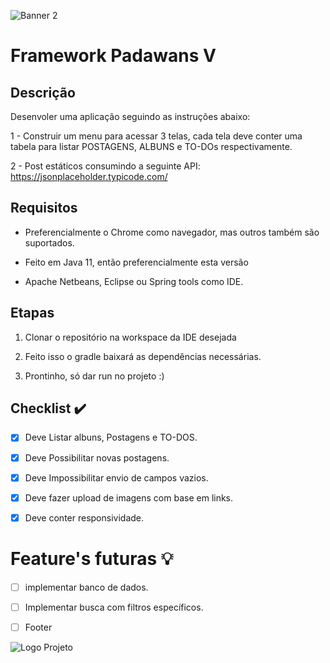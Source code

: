 ![Banner 2](https://yt3.ggpht.com/FBweZnm1oTCuAA2aB8_2W-OBdH0wYQyydKlNspGdo-qjRBkyGUPd9z1P1zp_S8BksznZ0LmtxLI=w1707-fcrop64=1,00005a57ffffa5a8-k-c0xffffffff-no-nd-rj)
# Framework Padawans V
## Descrição
 
Desenvoler uma aplicação seguindo as instruções abaixo:


1 - Construir um menu para acessar 3 telas, cada tela deve conter uma tabela para listar POSTAGENS, ALBUNS e TO-DOs respectivamente. 

2 - Post estáticos consumindo a seguinte API: https://jsonplaceholder.typicode.com/

## Requisitos

- Preferencialmente o Chrome como navegador, mas outros também são suportados.

- Feito em Java 11, então preferencialmente esta versão

- Apache Netbeans, Eclipse ou Spring tools como IDE.

## Etapas

1. Clonar o repositório na workspace da IDE desejada

2. Feito isso o gradle baixará as dependências necessárias.

3. Prontinho, só dar run no projeto :)


## Checklist    :heavy_check_mark:

  - [x] Deve Listar albuns, Postagens e TO-DOS.
  - [x] Deve Possibilitar novas postagens.
  - [x] Deve Impossibilitar envio de campos vazios.
  - [x] Deve fazer upload de imagens com base em links.
  - [x] Deve conter responsividade.


# Feature's futuras :bulb:

- [ ] implementar banco de dados.
- [ ] Implementar busca com filtros específicos.
- [ ] Footer


  


![Logo Projeto](https://scontent-gru2-1.xx.fbcdn.net/v/t1.6435-9/43879399_2221380774602929_3305418328629051392_n.png?_nc_cat=109&ccb=1-5&_nc_sid=e3f864&_nc_eui2=AeFps57sjs2LBnc1GkjT40X5ETAOeMT2sFgRMA54xPawWMWtdLjMSjCIKwxtQHFgtC2FykYBWIiY2qcTrOsT7APY&_nc_ohc=d7pFpX-fBsMAX_7PS8G&_nc_oc=AQm-bW18R1mIx5oGpxKhlEk-P6TU0QC93AcJXaZVgakaI-f1ZXe6J781lRWjd03XQdVb3GqeKwvogzVNND0e1uMT&_nc_ht=scontent-gru2-1.xx&oh=32a95a1bfd848d35ee9b1a698c729e3c&oe=616268AA)
